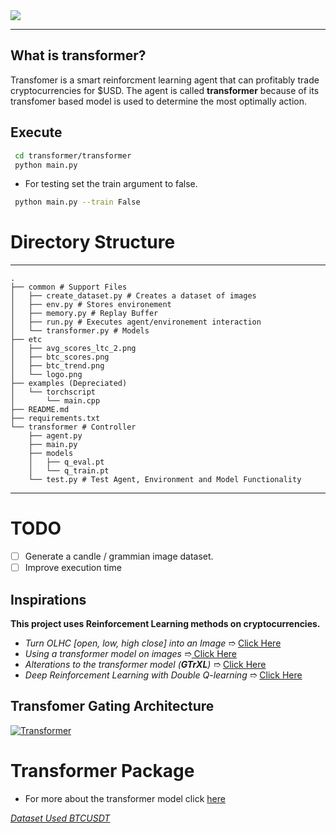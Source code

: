   <img src="etc/logo.png">

------
What is transformer?
------
  Transfomer is a smart reinforcment learning agent that can profitably trade cryptocurrencies for $USD. The agent is called **transformer** because of its transfomer based model is used to determine the most optimally action. 

## Execute 
```sh
 cd transformer/transformer
 python main.py
```
- For testing set the train argument to false.
```sh
 python main.py --train False
```
# Directory Structure
------
    .
    ├── common # Support Files
    │   ├── create_dataset.py # Creates a dataset of images
    │   ├── env.py # Stores environement
    │   ├── memory.py # Replay Buffer
    │   ├── run.py # Executes agent/environement interaction 
    │   └── transformer.py # Models
    ├── etc
    │   ├── avg_scores_ltc_2.png
    │   ├── btc_scores.png
    │   ├── btc_trend.png
    │   └── logo.png
    ├── examples (Depreciated)
    │   └── torchscript
    │       └── main.cpp
    ├── README.md
    ├── requirements.txt
    └── transformer # Controller
        ├── agent.py 
        ├── main.py
        ├── models
        │   ├── q_eval.pt
        │   └── q_train.pt
        └── test.py # Test Agent, Environment and Model Functionality
------
# TODO 
- [  ] Generate a candle / grammian image dataset. 
- [  ] Improve execution time

## Inspirations 
**This project uses Reinforcement Learning methods on cryptocurrencies.**
- *Turn OLHC [open, low, high close] into an Image* ➱ [Click Here](https://arxiv.org/abs/1901.05237)
- *Using a transformer model on images* ➱[ Click Here](https://arxiv.org/abs/2010.11929)
- *Alterations to the transformer model (**GTrXL**)* ➱ [Click Here](https://arxiv.org/abs/1910.06764)
- *Deep Reinforcement Learning with Double Q-learning* ➱ [Click Here](https://arxiv.org/abs/1509.06461)


## Transfomer Gating Architecture 
<a href="https://lilianweng.github.io/lil-log/assets/images/gated-transformer-XL.png" rel="Transformer">![Transformer](https://lilianweng.github.io/lil-log/assets/images/gated-transformer-XL.png)</a>


# Transformer Package
- For more about the transformer model click [here](https://github.com/alantess/gtrxl-torch)



*[Dataset Used BTCUSDT](https://cryptodatum.io/csv_downloads)* 
 


